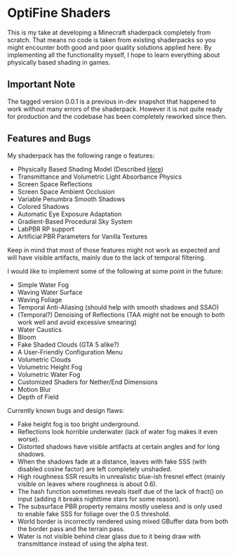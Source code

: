 # OptiFine Shaders

This is my take at developing a Minecraft shaderpack completely from scratch. That means no code is taken from existing shaderpacks so you might encounter both good and poor quality solutions applied here. By implementing all the functionality myself, I hope to learn everything about physically based shading in games.

## Important Note

The tagged version 0.0.1 is a previous in-dev snapshot that happened to work without many errors of the shaderpack. However it is not quite ready for production and the codebase has been completely reworked since then.

## Features and Bugs

My shaderpack has the following range o features:
- Physically Based Shading Model (Described [Here](https://learnopengl.com))
- Transmittance and Volumetric Light Absorbance Physics
- Screen Space Reflections
- Screen Space Ambient Occlusion
- Variable Penumbra Smooth Shadows
- Colored Shadows
- Automatic Eye Exposure Adaptation
- Gradient-Based Procedural Sky System
- LabPBR RP support
- Artificial PBR Parameters for Vanilla Textures

Keep in mind that most of those features might not work as expected and will have visible artifacts, mainly due to the lack of temporal filtering.

I would like to implement some of the following at some point in the future:
- Simple Water Fog
- Waving Water Surface
- Waving Foliage
- Temporal Anti-Aliasing (should help with smooth shadows and SSAO)
- (Temporal?) Denoising of Reflections (TAA might not be enough to both work well and avoid excessive smearing)
- Water Caustics
- Bloom
- Fake Shaded Clouds (GTA 5 alike?)
- A User-Friendly Configuration Menu
- Volumetric Clouds
- Volumetric Height Fog
- Volumetric Water Fog
- Customized Shaders for Nether/End Dimensions
- Motion Blur
- Depth of Field

Currently known bugs and design flaws:
- Fake height fog is too bright underground.
- Reflections look horrible underwater (lack of water fog makes it even worse).
- Distorted shadows have visible artifacts at certain angles and for long shadows.
- When the shadows fade at a distance, leaves with fake SSS (with disabled cosine factor) are left completely unshaded.
- High roughness SSR results in unrealistic blue-ish fresnel effect (mainly visible on leaves where roughness is about 0.6).
- The hash function sometimes reveals itself due of the lack of fract() on input (adding it breaks nighttime stars for some reason).
- The subsurface PBR property remains mostly useless and is only used to enable fake SSS for foliage over the 0.5 threshold.
- World border is incorrectly rendered using mixed GBuffer data from both the border pass and the terrain pass.
- Water is not visible behind clear glass due to it being draw with transmittance instead of using the alpha test.
